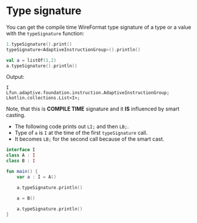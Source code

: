 # Type signature

You can get the compile time WireFormat type signature of a type or a value with the `typeSignature` function:

```kotlin
1.typeSignature().print()
typeSignature<AdaptiveInstructionGroup>().println()

val a = listOf(1,2)
a.typeSignature().println()
```

Output:

```text
I
Lfun.adaptive.foundation.instruction.AdaptiveInstructionGroup;
Lkotlin.collections.List<I>;
```

Note, that this is **COMPILE TIME** signature and it **IS** influenced by smart casting.

* The following code prints out `LI;` and then `LB;`. 
* Type of `a` is `I` at the time of the first `typeSignature` call.
* It becomes `LB;` for the second call because of the smart cast.

```kotlin
interface I
class A : I
class B : I

fun main() {
    var a : I = A()

    a.typeSignature.println()

    a = B()
    
    a.typeSignature.println()
}
```
